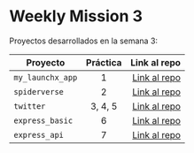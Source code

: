 # Weekly Mission 3

Proyectos desarrollados en la semana 3:

| Proyecto | Práctica | Link al repo |
| ------------- |:-------------:| -----:|
|`my_launchx_app`|1|[Link al repo](https://github.com/GustavoLira-ChE/launchx-app)|
|`spiderverse`|2|[Link al repo](https://github.com/GustavoLira-ChE/spiderverse-tdd)|
|`twitter`|3, 4, 5|[Link al repo](https://github.com/GustavoLira-ChE/twitter-tdd)|
|`express_basic`|6|[Link al repo]()|
|`express_api`|7|[Link al repo]()|
